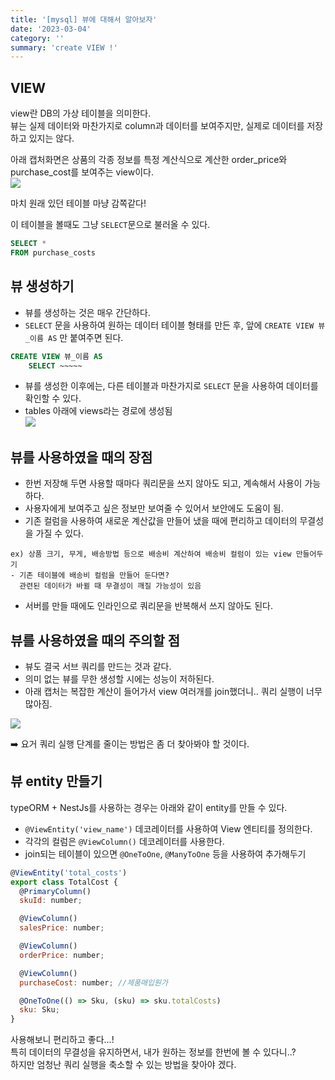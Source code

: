 ```yaml
---
title: '[mysql] 뷰에 대해서 알아보자'
date: '2023-03-04'
category: ''
summary: 'create VIEW !'
---
```


## VIEW

view란 DB의 가상 테이블을 의미한다.  
뷰는 실제 데이터와 마찬가지로 column과 데이터를 보여주지만, 실제로 데이터를 저장하고 있지는 않다.

아래 캡처화면은 상품의 각종 정보를 특정 계산식으로 계산한 order_price와 purchase_cost를 보여주는 view이다.  
![](https://velog.velcdn.com/images/jiwonyyy/post/7b39989e-30e7-4ec1-aa87-7293dd278663/image.png)

마치 원래 있던 테이블 마냥 감쪽같다!

이 테이블을 볼때도 그냥 `SELECT`문으로 불러올 수 있다.

```sql
SELECT *
FROM purchase_costs
```

## 뷰 생성하기

- 뷰를 생성하는 것은 매우 간단하다.
- `SELECT` 문을 사용하여 원하는 데이터 테이블 형태를 만든 후, 앞에 `CREATE VIEW 뷰_이름 AS` 만 붙여주면 된다.

```sql
CREATE VIEW 뷰_이름 AS
	SELECT ~~~~~
```

- 뷰를 생성한 이후에는, 다른 테이블과 마찬가지로 `SELECT` 문을 사용하여 데이터를 확인할 수 있다.
- tables 아래에 views라는 경로에 생성됨  
  ![](https://velog.velcdn.com/images/jiwonyyy/post/94117117-9a8c-4f36-be09-a1ce08454108/image.png)

## 뷰를 사용하였을 때의 장점

- 한번 저장해 두면 사용할 때마다 쿼리문을 쓰지 않아도 되고, 계속해서 사용이 가능하다.
- 사용자에게 보여주고 싶은 정보만 보여줄 수 있어서 보안에도 도움이 됨.
- 기존 컬럼을 사용하여 새로운 계산값을 만들어 냈을 때에 편리하고 데이터의 무결성을 가질 수 있다.

```null
ex) 상품 크기, 무게, 배송방법 등으로 배송비 계산하여 배송비 컬럼이 있는 view 만들어두기
- 기존 테이블에 배송비 컬럼을 만들어 둔다면?
  관련된 데이터가 바뀔 때 무결성이 깨질 가능성이 있음
```

- 서버를 만들 때에도 인라인으로 쿼리문을 반복해서 쓰지 않아도 된다.

## 뷰를 사용하였을 때의 주의할 점

- 뷰도 결국 서브 쿼리를 만드는 것과 같다.
- 의미 없는 뷰를 무한 생성할 시에는 성능이 저하된다.
- 아래 캡처는 복잡한 계산이 들어가서 view 여러개를 join했더니.. 쿼리 실행이 너무 많아짐.

![](https://velog.velcdn.com/images/jiwonyyy/post/ea1dce8b-07c4-4e39-a323-dd067f97c003/image.png)

➡️ 요거 쿼리 실행 단계를 줄이는 방법은 좀 더 찾아봐야 할 것이다.

## 뷰 entity 만들기

typeORM + NestJs를 사용하는 경우는 아래와 같이 entity를 만들 수 있다.

- `@ViewEntity('view_name')` 데코레이터를 사용하여 View 엔티티를 정의한다.
- 각각의 컬럼은 `@ViewColumn()` 데코레이터를 사용한다.
- join되는 테이블이 있으면 `@OneToOne`, `@ManyToOne` 등을 사용하여 추가해두기

```js
@ViewEntity('total_costs')
export class TotalCost {
  @PrimaryColumn()
  skuId: number;

  @ViewColumn()
  salesPrice: number;

  @ViewColumn()
  orderPrice: number;

  @ViewColumn()
  purchaseCost: number; //제품매입원가

  @OneToOne(() => Sku, (sku) => sku.totalCosts)
  sku: Sku;
}
```

사용해보니 편리하고 좋다...!  
특히 데이터의 무결성을 유지하면서, 내가 원하는 정보를 한번에 볼 수 있다니..?  
하지만 엄청난 쿼리 실행을 축소할 수 있는 방법을 찾아야 겠다.
